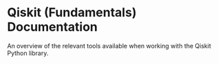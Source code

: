 # Qiskit (Fundamentals) Documentation
An overview of the relevant tools available when working with the Qiskit Python library.
